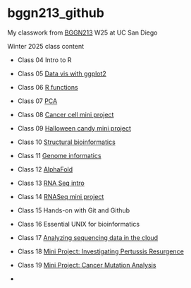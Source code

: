 # bggn213_github
My classwork from [BGGN213](https://bioboot.github.io/bggn213_W25/) W25 at UC San Diego

Winter 2025 class content

- Class 04 Intro to R

- Class 05 [Data vis with ggplot2](class05/class05dataviz.html)

- Class 06 [R functions](class06/class06_functions.html)

- Class 07 [PCA](class07/class_07.html)

- Class 08 [Cancer cell mini project](class08/class08.html)

- Class 09 [Halloween candy mini project](class09/class09_miniproject.html)

- Class 10 [Structural bioinformatics](class10/class10.html)

- Class 11 [Genome informatics](class11/class11_hw.html)

- Class 12 [AlphaFold](class12/class12_qmd.html)

- Class 13 [RNA Seq intro](class13/class13.html)

- Class 14 [RNASeq mini project](class14/class14.html)

-  Class 15 Hands-on with Git and Github

- Class 16 Essential UNIX for bioinformatics

- Class 17 [Analyzing sequencing data in the cloud](class17/Class17.html)

- Class 18 [Mini Project: Investigating Pertussis Resurgence](class18/class18.html)

- Class 19 [Mini Project: Cancer Mutation Analysis](class19/class19.html)

- 
